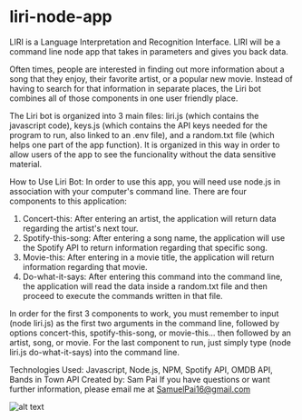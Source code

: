 # liri-node-app
 LIRI is a Language Interpretation and Recognition Interface. LIRI will be a command line node app that takes in parameters and gives you back data.

Often times, people are interested in finding out more information about a song that they enjoy, their favorite artist, or a popular new movie. Instead of having to search for that information in separate places, the Liri bot combines all of those components in one user friendly place. 

The Liri bot is organized into 3 main files: liri.js (which contains the javascript code), keys.js (which contains the API keys needed for the program to run, also linked to an .env file), and a random.txt file (which helps one part of the app function). It is organized in this way in order to allow users of the app to see the funcionality without the data sensitive material. 

How to Use Liri Bot: In order to use this app, you will need use node.js in association with your computer's command line. 
There are four components to this application:
1) Concert-this: After entering an artist, the application will return data regarding the artist's next tour.
2) Spotify-this-song: After entering a song name, the application will use the Spotify API to return information regarding that specific song.
3) Movie-this: After entering in a movie title, the application will return information regarding that movie.
4) Do-what-it-says: After entering this command into the command line, the application will read the data inside a random.txt file and then proceed to execute the commands written in that file. 

In order for the first 3 components to work, you must remember to input (node liri.js) as the first two arguments in the command line, followed by options concert-this, spotify-this-song, or movie-this... then followed by an artist, song, or movie. For the last component to run, just simply type (node liri.js do-what-it-says) into the command line. 

Technologies Used: Javascript, Node.js, NPM, Spotify API, OMDB API, Bands in Town API
Created by: Sam Pai
If you have questions or want further information, please email me at SamuelPai16@gmail.com

![alt text](relative/path/to/concert-this.gif)
